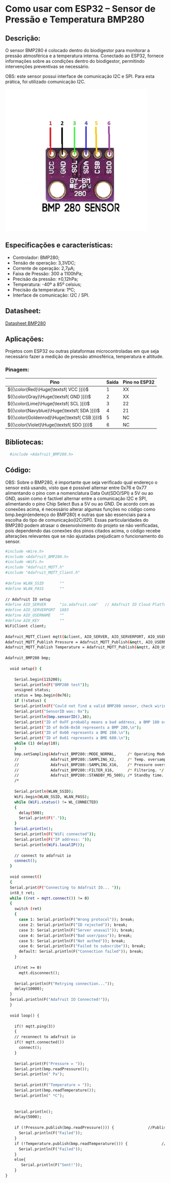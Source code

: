 
# Como usar com ESP32 – Sensor de Pressão e Temperatura BMP280

## Descrição:

O sensor BMP280 é colocado dentro do biodigestor para monitorar a pressão atmosférica e a temperatura interna. Conectado ao ESP32, fornece informações sobre as condições dentro do biodigestor, permitindo intervenções preventivas se necessário.

OBS: este sensor possui interface de comunicação I2C e SPI. Para esta prática, foi utilizado comunicação I2C.

![SensorBMP280](./BMP280.jpg)

## Especificações e características:

 - Controlador: BMP280;
 - Tensão de operação: 3,3VDC;
 - Corrente de operação: 2,7µA;
 - Faixa de Pressão: 300 a 1100hPa;
 - Precisão da pressão: ±0,12hPa;
 - Temperatura: -40º a 85º celsius;
 - Precisão da temperatura: 1ºC;
 - Interface de comunicação: I2C / SPI.

## Datasheet:

[Datasheet BMP280](https://github.com/JulioAmaral007/Biodigestor/blob/main/Sensores/Sensor-BMP280/Datasheet%20BMP280.pdf)

## Aplicações:

Projetos com ESP32 ou outras plataformas microcontroladas em que seja necessário fazer a medição de pressão atmosférica, temperatura e altitude.

### Pinagem:

| Pino          | Saída      | Pino no ESP32          |
| ------------- | ---------- | ---------------------- |
| ${{\color{Red}\Huge{\textsf{  VCC \}}}}\$      | 1          | XX |
| ${{\color{Gray}\Huge{\textsf{  GND \}}}}\$      | 2         | XX   |
| ${{\color{Lime}\Huge{\textsf{  SCL \}}}}\$       | 3         | 22      |
| ${{\color{Navyblue}\Huge{\textsf{  SDA \}}}}\$        | 4         | 21       |
| ${{\color{Goldenrod}\Huge{\textsf{  CSB \}}}}\$         | 5         | NC           |
| ${{\color{Violet}\Huge{\textsf{  SDO \}}}}\$         | 6         | NC           |

## Bibliotecas:

```bash 
  #include <Adafruit_BMP280.h>
```

## Código:

OBS: Sobre o BMP280, é importante que seja verificado qual endereço o sensor está usando, visto que é possível alternar entre 0x76 e 0x77 alimentando o pino com a nomenclatura Data Out(SDO/SPI) a 5V ou ao GND, assim como é factível alternar entre a comunicação I2C e SPI, alimentando o pino Chip Select Bus a 5V ou ao GND. De acordo com as conexões acima, é necessário alterar algumas funções no código como bmp.begin(endereço do BMP280) e outras que são essenciais para a escolha do tipo de comunicação(I2C/SPI). Essas particularidades do BMP280 podem atrasar o desenvolvimento do projeto se não verificadas, pois dependendo das conexões dos pinos citados acima, o código recebe alterações relevantes que se não ajustadas prejudicam o funcionamento do sensor.

```bash
#include <Wire.h>
#include <Adafruit_BMP280.h>
#include <WiFi.h>
#include "Adafruit_MQTT.h"
#include "Adafruit_MQTT_Client.h"

#define WLAN_SSID       ""
#define WLAN_PASS       ""

// Adafruit IO setup
#define AIO_SERVER      "io.adafruit.com"   // Adafruit IO Cloud Platform server for IoT
#define AIO_SERVERPORT  1883
#define AIO_USERNAME    ""
#define AIO_KEY         ""
WiFiClient client;

Adafruit_MQTT_Client mqtt(&client, AIO_SERVER, AIO_SERVERPORT, AIO_USERNAME, AIO_KEY);
Adafruit_MQTT_Publish Pressure = Adafruit_MQTT_Publish(&mqtt, AIO_USERNAME "/feeds/Pressure01");
Adafruit_MQTT_Publish Temperature = Adafruit_MQTT_Publish(&mqtt, AIO_USERNAME "/feeds/Temperature");

Adafruit_BMP280 bmp;

  void setup() {
    
    Serial.begin(115200);
    Serial.println(F("BMP280 test"));
    unsigned status;
    status = bmp.begin(0x76);
    if (!status) {
    Serial.println(F("Could not find a valid BMP280 sensor, check wiring or try a different address!"));
    Serial.print("SensorID was: 0x"); 
    Serial.println(bmp.sensorID(),16);
    Serial.print("ID of 0xFF probably means a bad address, a BMP 180 or BMP 085\n");
    Serial.print("ID of 0x56-0x58 represents a BMP 280,\n");
    Serial.print("ID of 0x60 represents a BME 280.\n");
    Serial.print("ID of 0x61 represents a BME 680.\n");
    while (1) delay(10);
    }
    bmp.setSampling(Adafruit_BMP280::MODE_NORMAL,     /* Operating Mode. */
    //              Adafruit_BMP280::SAMPLING_X2,     /* Temp. oversampling */
    //              Adafruit_BMP280::SAMPLING_X16,    /* Pressure oversampling */
    //              Adafruit_BMP280::FILTER_X16,      /* Filtering. */
    //              Adafruit_BMP280::STANDBY_MS_500); /* Standby time. */
    /*

    Serial.println(WLAN_SSID);
    WiFi.begin(WLAN_SSID, WLAN_PASS);
    while (WiFi.status() != WL_CONNECTED)
    {
      delay(500);
      Serial.print(F("."));
    }
    Serial.println();
    Serial.println(F("WiFi connected"));
    Serial.println(F("IP address: "));
    Serial.println(WiFi.localIP());
 
    // connect to adafruit io
    connect();
  }

  void connect()
  {
  Serial.print(F("Connecting to Adafruit IO... "));
  int8_t ret;
  while ((ret = mqtt.connect()) != 0)
  {
    switch (ret)
    {
      case 1: Serial.println(F("Wrong protocol")); break;
      case 2: Serial.println(F("ID rejected")); break;
      case 3: Serial.println(F("Server unavail")); break;
      case 4: Serial.println(F("Bad user/pass")); break;
      case 5: Serial.println(F("Not authed")); break;
      case 6: Serial.println(F("Failed to subscribe")); break;
      default: Serial.println(F("Connection failed")); break;
    }
 
    if(ret >= 0)
      mqtt.disconnect();
 
    Serial.println(F("Retrying connection..."));
    delay(10000);
  }
  Serial.println(F("Adafruit IO Connected!"));
  }

  void loop() {
    
    if(! mqtt.ping(3))
    {
    // reconnect to adafruit io
    if(! mqtt.connected())
      connect();
    }

    Serial.print(F("Pressure = "));
    Serial.print(bmp.readPressure());
    Serial.println(" Pa");

    Serial.print(F("Temperature = "));
    Serial.print(bmp.readTemperature());
    Serial.println(" *C");


    Serial.println();
    delay(5000);

    if (!Pressure.publish(bmp.readPressure())) {               //Publish Temperature data to Adafruit
      Serial.println(F("Failed"));
    }
    if (!Temperature.publish(bmp.readTemperature())) {               //Publish Temperature data to Adafruit
      Serial.println(F("Failed"));
    }
    else{
       Serial.println(F("Sent!"));
    } 
}
```
